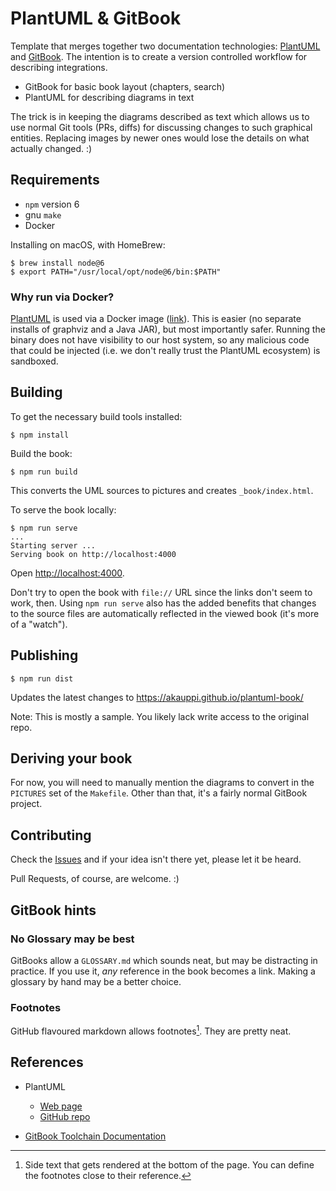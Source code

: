 # PlantUML & GitBook

Template that merges together two documentation technologies: [PlantUML](http://plantuml.com) and [GitBook](https://github.com/GitbookIO/gitbook). The intention is to create a version controlled workflow for describing integrations. 

- GitBook for basic book layout (chapters, search)
- PlantUML for describing diagrams in text

The trick is in keeping the diagrams described as text which allows us to use normal Git tools (PRs, diffs) for discussing changes to such graphical entities. Replacing images by newer ones would lose the details on what actually changed. :)


## Requirements

- `npm` version 6
- gnu `make`
- Docker

Installing on macOS, with HomeBrew:

```
$ brew install node@6
$ export PATH="/usr/local/opt/node@6/bin:$PATH"
```

### Why run via Docker?

[PlantUML](http://plantuml.com) is used via a Docker image ([link](https://hub.docker.com/r/think/plantuml/)). This is easier (no separate installs of graphviz and a Java JAR), but most importantly safer. Running the binary does not have visibility to our host system, so any malicious code that could be injected (i.e. we don't really trust the PlantUML ecosystem) is sandboxed.


## Building

To get the necessary build tools installed:

```
$ npm install
```

Build the book:

```
$ npm run build
```

This converts the UML sources to pictures and creates `_book/index.html`. 

To serve the book locally:

```
$ npm run serve
...
Starting server ...
Serving book on http://localhost:4000
```

Open [http://localhost:4000](http://localhost:4000).

Don't try to open the book with `file://` URL since the links don't seem to work, then. Using `npm run serve` also has the added benefits that changes to the source files are automatically reflected in the viewed book (it's more of a "watch").


## Publishing

```
$ npm run dist
```

Updates the latest changes to https://akauppi.github.io/plantuml-book/

Note: This is mostly a sample. You likely lack write access to the original repo.


## Deriving your book

For now, you will need to manually mention the diagrams to convert in the `PICTURES` set of the `Makefile`. Other than that, it's a fairly normal GitBook project.

## Contributing

Check the [Issues](https://github.com/akauppi/plantuml-book/issues) and if your idea isn't there yet, please let it be heard.

Pull Requests, of course, are welcome. :)

## GitBook hints

### No Glossary may be best

GitBooks allow a `GLOSSARY.md` which sounds neat, but may be distracting in practice. If you use it, *any* reference in the book becomes a link. Making a glossary by hand may be a better choice.


### Footnotes

GitHub flavoured markdown allows footnotes[^1]. They are pretty neat.

[^1]: Side text that gets rendered at the bottom of the page. You can define the footnotes close to their reference.

## References

- PlantUML 
  - [Web page](http://plantuml.com/)
  - [GitHub repo](https://github.com/plantuml/plantuml)

- [GitBook Toolchain Documentation](https://toolchain.gitbook.com)
